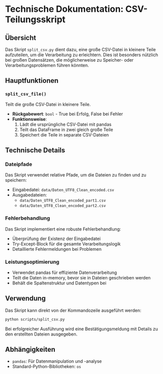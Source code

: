 # Technische Dokumentation: CSV-Teilungsskript

## Übersicht
Das Skript `split_csv.py` dient dazu, eine große CSV-Datei in kleinere Teile aufzuteilen, um die Verarbeitung zu erleichtern. Dies ist besonders nützlich bei großen Datensätzen, die möglicherweise zu Speicher- oder Verarbeitungsproblemen führen könnten.

## Hauptfunktionen

### `split_csv_file()`
Teilt die große CSV-Datei in kleinere Teile.

- **Rückgabewert**: `bool` - True bei Erfolg, False bei Fehler
- **Funktionsweise**:
  1. Lädt die ursprüngliche CSV-Datei mit pandas
  2. Teilt das DataFrame in zwei gleich große Teile
  3. Speichert die Teile in separate CSV-Dateien

## Technische Details

### Dateipfade
Das Skript verwendet relative Pfade, um die Dateien zu finden und zu speichern:
- Eingabedatei: `data/Daten_UTF8_Clean_encoded.csv`
- Ausgabedateien:
  - `data/Daten_UTF8_Clean_encoded_part1.csv`
  - `data/Daten_UTF8_Clean_encoded_part2.csv`

### Fehlerbehandlung
Das Skript implementiert eine robuste Fehlerbehandlung:
- Überprüfung der Existenz der Eingabedatei
- Try-Except-Block für die gesamte Verarbeitungslogik
- Detaillierte Fehlermeldungen bei Problemen

### Leistungsoptimierung
- Verwendet pandas für effiziente Datenverarbeitung
- Teilt die Daten in-memory, bevor sie in Dateien geschrieben werden
- Behält die Spaltenstruktur und Datentypen bei

## Verwendung
Das Skript kann direkt von der Kommandozeile ausgeführt werden:
```bash
python scripts/split_csv.py
```

Bei erfolgreicher Ausführung wird eine Bestätigungsmeldung mit Details zu den erstellten Dateien ausgegeben.

## Abhängigkeiten
- `pandas`: Für Datenmanipulation und -analyse
- Standard-Python-Bibliotheken: `os`